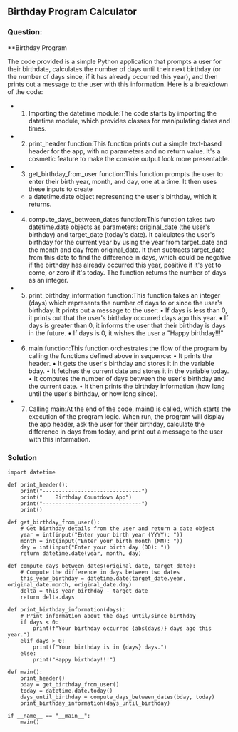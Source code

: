 ## Birthday Program Calculator


### Question:
 **Birthday Program

The code provided is a simple Python application that prompts a user for their birthdate, calculates the number of days until their next birthday (or the number of days since, if it has
already occurred this year), and then prints out a message to the user with this information. Here is a breakdown of the code:
 - 1. Importing the datetime module:The code starts by importing the datetime module, which provides classes for manipulating dates and times.
 - 2. print_header function:This function prints out a simple text-based header for the app, with no parameters and no return value. It's a cosmetic feature to make the console output look more presentable.
 - 3. get_birthday_from_user function:This function prompts the user to enter their birth year, month, and day, one at a time. It then uses these inputs to create
     - a datetime.date object representing the user's birthday, which it returns.
 - 4. compute_days_between_dates function:This function takes two datetime.date objects as parameters: original_date (the user's birthday) and target_date (today's date). It calculates the user's birthday for the current year by using the year from target_date and the month and day from original_date. It then subtracts target_date from this date to find the difference in days, which could be negative if the birthday has already occurred this year, positive if it's yet to come, or zero if it's today. The function returns the number of days as an integer.
 - 5. print_birthday_information function:This function takes an integer (days) which represents the number of days to or since the user's birthday. It prints out a message to the user:
     • If days is less than 0, it prints out that the user's birthday occurred days ago this year.
     • If days is greater than 0, it informs the user that their birthday is days in the future.
     • If days is 0, it wishes the user a "Happy birthday!!!"
 - 6. main function:This function orchestrates the flow of the program by calling the functions defined above in sequence:
     • It prints the header.
     • It gets the user's birthday and stores it in the variable bday.
     • It fetches the current date and stores it in the variable today.
     • It computes the number of days between the user's birthday and the current date.
     • It then prints the birthday information (how long until the user's birthday, or how long since).
 - 7. Calling main:At the end of the code, main() is called, which starts the execution of the program logic.
When run, the program will display the app header, ask the user for their birthday, calculate the difference in days from today, and print out a message to the user with this information.



### Solution
```
import datetime

def print_header():
    print("-------------------------------")
    print("    Birthday Countdown App")
    print("-------------------------------")
    print()

def get_birthday_from_user():
    # Get birthday details from the user and return a date object
    year = int(input("Enter your birth year (YYYY): "))
    month = int(input("Enter your birth month (MM): "))
    day = int(input("Enter your birth day (DD): "))
    return datetime.date(year, month, day)

def compute_days_between_dates(original_date, target_date):
    # Compute the difference in days between two dates
    this_year_birthday = datetime.date(target_date.year, original_date.month, original_date.day)
    delta = this_year_birthday - target_date
    return delta.days

def print_birthday_information(days):
    # Print information about the days until/since birthday
    if days < 0:
        print(f"Your birthday occurred {abs(days)} days ago this year.")
    elif days > 0:
        print(f"Your birthday is in {days} days.")
    else:
        print("Happy birthday!!!")

def main():
    print_header()
    bday = get_birthday_from_user()
    today = datetime.date.today()
    days_until_birthday = compute_days_between_dates(bday, today)
    print_birthday_information(days_until_birthday)

if __name__ == "__main__":
    main()
```
